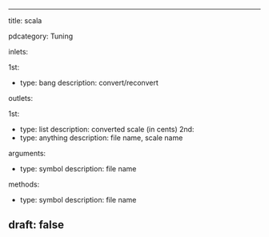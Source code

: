 --- 


title: scala

pdcategory: Tuning

inlets:

  1st:
  - type: bang
    description: convert/reconvert

outlets:

  1st:
  - type: list
    description: converted scale (in cents)
  2nd:
  - type: anything
    description: file name, scale name

arguments:
  - type: symbol
    description: file name

methods:
  - type: symbol
    description: file name



draft: false
---